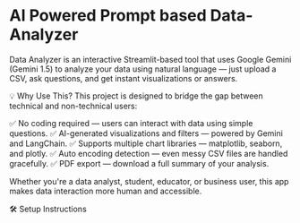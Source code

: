 # AI Powered Prompt based  Data-Analyzer

Data Analyzer is an interactive Streamlit-based tool that uses Google Gemini (Gemini 1.5) to analyze your data using natural language — just upload a CSV, ask questions, and get instant visualizations or answers.

💡 Why Use This?
This project is designed to bridge the gap between technical and non-technical users:

✅ No coding required — users can interact with data using simple questions.
✅ AI-generated visualizations and filters — powered by Gemini and LangChain.
✅ Supports multiple chart libraries — matplotlib, seaborn, and plotly.
✅ Auto encoding detection — even messy CSV files are handled gracefully.
✅ PDF export — download a full summary of your analysis.

Whether you're a data analyst, student, educator, or business user, this app makes data interaction more human and accessible.

🛠️ Setup Instructions
